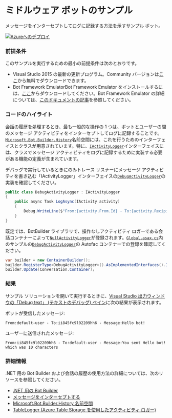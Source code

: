 ﻿# ミドルウェア ボットのサンプル

メッセージをインターセプトしてログに記録する方法を示すサンプル ボット。

[![Azureへのデプロイ][Deploy Button]][Deploy CSharp/MiddlewareLogging]

[Deploy Button]: https://azuredeploy.net/deploybutton.png
[Deploy CSharp/MiddlewareLogging]: https://azuredeploy.net

### 前提条件

このサンプルを実行するための最小の前提条件は次のとおりです。
* Visual Studio 2015 の最新の更新プログラム。Community バージョンは[ここ](http://www.visualstudio.com)から無料でダウンロードできます。
* Bot Framework EmulatorBot Framework Emulator をインストールするには、[ここ](https://emulator.botframework.com/)からダウンロードしてください。Bot Framework Emulator の詳細については、[このドキュメントの記事](https://github.com/microsoft/botframework-emulator/wiki/Getting-Started)を参照してください。

### コードのハイライト

会話の履歴を処理するとき、最も一般的な操作の 1 つは、ボットとユーザーの間のメッセージ アクティビティをインターセプトしてログに記録することです。[`Microsoft.Bot.Builder.History`](https://github.com/Microsoft/BotBuilder/tree/master/CSharp/Library/Microsoft.Bot.Builder.History)名前空間には、これを行うためのインターフェイスとクラスが用意されています。特に、[`IActivityLogger`](https://github.com/Microsoft/BotBuilder/blob/master/CSharp/Library/Microsoft.Bot.Builder/Dialogs/IActivityLogger.cs)インターフェイスには、クラスでメッセージ アクティビティをログに記録するために実装する必要がある機能の定義が含まれています。

デバッグで実行しているときにのみトレース リスナーにメッセージ アクティビティを書き込む「IActivityLogger」インターフェイスの[`DebugActivityLogger`](DebugActivityLogger.cs)の実装を確認してください。

````C#
public class DebugActivityLogger : IActivityLogger
{
    public async Task LogAsync(IActivity activity)
    {
        Debug.WriteLine($"From:{activity.From.Id} - To:{activity.Recipient.Id} - Message:{activity.AsMessageActivity()?.Text}");
    }
}
````

既定では、BotBuilder ライブラリで、操作なしアクティビティ ロガーである会話コンテナーによって[`NullActivityLogger`](https://github.com/Microsoft/BotBuilder/blob/master/CSharp/Library/Microsoft.Bot.Builder/Dialogs/IActivityLogger.cs#L81)が登録されます。[`Global.asax.cs`](DebugActivityLogger.cs)内のサンプルの[`DebugActivityLogger`](Global.asax.cs#L11-L13)の Autofac コンテナーでの登録を確認してください。

````C#
var builder = new ContainerBuilder();
builder.RegisterType<DebugActivityLogger>().AsImplementedInterfaces().InstancePerDependency();
builder.Update(Conversation.Container);
````

### 結果

サンプル ソリューションを開いて実行するときに、[Visual Studio 出力ウィンドウの「Debug text」 (テキストのデバッグ) ペイン](https://blogs.msdn.microsoft.com/visualstudioalm/2015/02/09/the-output-window-while-debugging-with-visual-studio/)に次の結果が表示されます。

ボットが受信したメッセージ:
````
From:default-user - To:ii845fc9l02209hh6 - Message:Hello bot!
````

ユーザーに送信されたメッセージ:
````
From:ii845fc9l02209hh6 - To:default-user - Message:You sent Hello bot! which was 10 characters
````

### 詳細情報

.NET 用の Bot Builder および会話の履歴の使用方法の詳細については、次のリソースを参照してください。

* [.NET 用の Bot Builder](https://docs.microsoft.com/ja-jp/bot-framework/dotnet/)
* [メッセージをインターセプトする](https://docs.microsoft.com/ja-jp/bot-framework/dotnet/bot-builder-dotnet-middleware)
* [Microsoft.Bot.Builder.History 名前空間](https://docs.botframework.com/ja-jp/csharp/builder/sdkreference/dc/dc6/namespace_microsoft_1_1_bot_1_1_builder_1_1_history.html)
* [TableLogger (Azure Table Storage を使用したアクティビティ ロガー)](https://github.com/Microsoft/BotBuilder/blob/master/CSharp/Library/Microsoft.Bot.Builder.Azure/TableLogger.cs#L60)